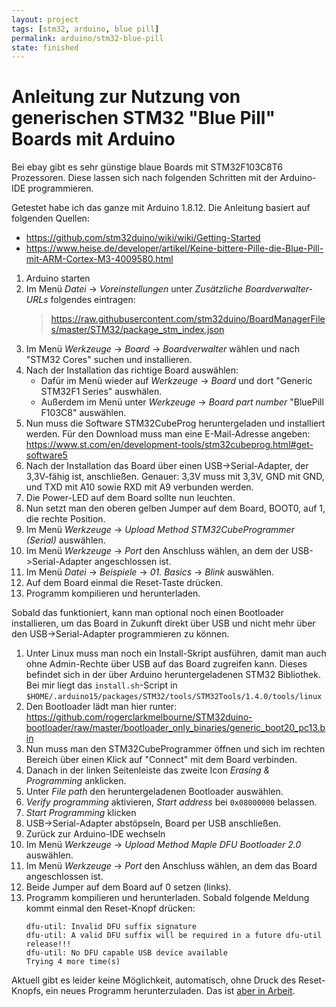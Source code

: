 ```yaml
---
layout: project
tags: [stm32, arduino, blue pill]
permalink: arduino/stm32-blue-pill
state: finished
---
```


# Anleitung zur Nutzung von generischen STM32 "Blue Pill" Boards mit Arduino

Bei ebay gibt es sehr günstige blaue Boards mit STM32F103C8T6 Prozessoren.
Diese lassen sich nach folgenden Schritten mit der Arduino-IDE programmieren.

Getestet habe ich das ganze mit Arduino 1.8.12. Die Anleitung basiert auf folgenden Quellen:

- <https://github.com/stm32duino/wiki/wiki/Getting-Started>
- <https://www.heise.de/developer/artikel/Keine-bittere-Pille-die-Blue-Pill-mit-ARM-Cortex-M3-4009580.html>

1. Arduino starten
2. Im Menü *Datei* -> *Voreinstellungen* unter *Zusätzliche Boardverwalter-URLs* folgendes eintragen:
   > https://raw.githubusercontent.com/stm32duino/BoardManagerFiles/master/STM32/package_stm_index.json
3. Im Menü *Werkzeuge* -> *Board* -> *Boardverwalter* wählen und nach "STM32 Cores" suchen und installieren.
4. Nach der Installation das richtige Board auswählen:
   - Dafür im Menü wieder auf *Werkzeuge* -> *Board* und dort "Generic STM32F1 Series" auswhälen.
   - Außerdem im Menü unter *Werkzeuge* -> *Board part number* "BluePill F103C8" auswählen.
5. Nun muss die Software STM32CubeProg heruntergeladen und installiert werden. Für den Download muss man eine E-Mail-Adresse angeben: <https://www.st.com/en/development-tools/stm32cubeprog.html#get-software5>
6. Nach der Installation das Board über einen USB->Serial-Adapter, der 3,3V-fähig ist, anschließen. Genauer: 3,3V muss mit 3,3V, GND mit GND, und TXD mit A10 sowie RXD mit A9 verbunden werden.
7. Die Power-LED auf dem Board sollte nun leuchten.
8. Nun setzt man den oberen gelben Jumper auf dem Board, BOOT0, auf 1, die rechte Position.
8. Im Menü *Werkzeuge* -> *Upload Method* *STM32CubeProgrammer (Serial)* auswählen.
9. Im Menü *Werkzeuge* -> *Port* den Anschluss wählen, an dem der USB->Serial-Adapter angeschlossen ist.
10. Im Menü *Datei* -> *Beispiele* -> *01. Basics* -> *Blink* auswählen.
11. Auf dem Board einmal die Reset-Taste drücken.
12. Programm kompilieren und herunterladen.


Sobald das funktioniert, kann man optional noch einen Bootloader installieren, um das Board in Zukunft direkt über USB und nicht mehr über den USB->Serial-Adapter programmieren zu können.


1. Unter Linux muss man noch ein Install-Skript ausführen, damit man auch ohne Admin-Rechte über USB auf das Board zugreifen kann. Dieses befindet sich in der über Arduino heruntergeladenen STM32 Bibliothek. Bei mir liegt das `install.sh`-Script in `$HOME/.arduino15/packages/STM32/tools/STM32Tools/1.4.0/tools/linux`
2. Den Bootloader lädt man hier runter: <https://github.com/rogerclarkmelbourne/STM32duino-bootloader/raw/master/bootloader_only_binaries/generic_boot20_pc13.bin>
3. Nun muss man den STM32CubeProgrammer öffnen und sich im rechten Bereich über einen Klick auf "Connect" mit dem Board verbinden.
4. Danach in der linken Seitenleiste das zweite Icon *Erasing & Programming* anklicken.
5. Unter *File path* den heruntergeladenen Bootloader auswählen.
6. *Verify programming* aktivieren, *Start address* bei `0x08000000` belassen.
7. *Start Programming* klicken
8. USB->Serial-Adapter abstöpseln, Board per USB anschließen.
8. Zurück zur Arduino-IDE wechseln
8. Im Menü *Werkzeuge* -> *Upload Method* *Maple DFU Bootloader 2.0* auswählen.
9. Im Menü *Werkzeuge* -> *Port* den Anschluss wählen, an dem das Board angeschlossen ist.
8. Beide Jumper auf dem Board auf 0 setzen (links).
10. Programm kompilieren und herunterladen. Sobald folgende Meldung kommt einmal den Reset-Knopf drücken:
    ```
    dfu-util: Invalid DFU suffix signature
    dfu-util: A valid DFU suffix will be required in a future dfu-util release!!!
    dfu-util: No DFU capable USB device available
    Trying 4 more time(s)
    ```

Aktuell gibt es leider keine Möglichkeit, automatisch, ohne Druck des Reset-Knopfs, ein neues Programm herunterzuladen. Das ist [aber in Arbeit](https://github.com/stm32duino/Arduino_Core_STM32/pull/710).